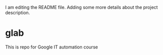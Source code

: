I am editing the README file. Adding some more details about the project description.
# glab
This is repo for Google IT automation course
